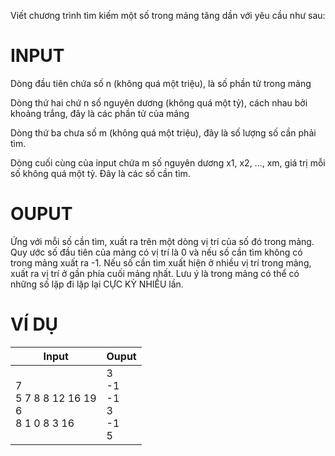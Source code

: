 Viết chương trình tìm kiếm một số trong mảng tăng dần với yêu cầu như sau:

# INPUT
Dòng đầu tiên chứa số n (không quá một triệu), là số phần tử trong mảng

Dòng thứ hai chứ n số nguyên dương (không quá một tỷ), cách nhau bởi khoảng trắng, đây là các phần tử của mảng

Dòng thứ ba chưa số m (không quá một triệu), đây là số lượng số cần phải tìm.

Dòng cuối cùng của input chứa m số nguyên dương x1, x2, ..., xm, giá trị mỗi số không quá một tỷ. Đây là các số cần tìm.

# OUPUT
Ứng với mỗi số cần tìm, xuất ra trên một dòng vị trí của số đó trong mảng. Quy ước số đầu tiên của mảng có vị trí là 0 và nếu số cần tìm không có trong mảng xuất ra -1. Nếu số cần tìm xuất hiện ở nhiều vị trí trong mảng, xuất ra vị trí ở gần phía cuối mảng nhất. Lưu ý là trong mảng có thể có những số lặp đi lặp lại CỰC KỲ NHIỀU lần.

# VÍ DỤ
| Input                                             | Ouput |
|---------|-------|
|7 <br> 5 7 8 8 12 16 19 <br> 6 <br> 8 1 0 8 3 16  | 	3 <br> -1 <br> -1 <br> 3 <br> -1 <br> 5 |
